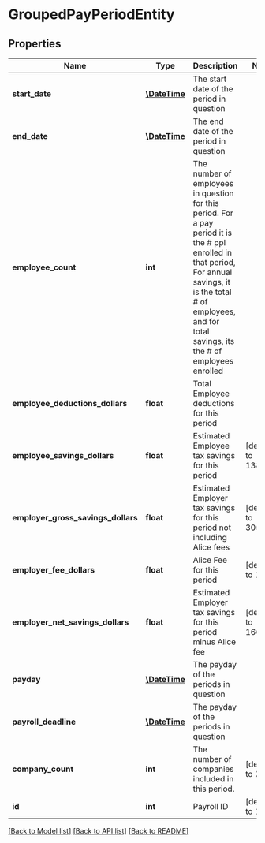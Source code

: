 # GroupedPayPeriodEntity

## Properties
Name | Type | Description | Notes
------------ | ------------- | ------------- | -------------
**start_date** | [**\DateTime**](\DateTime.md) | The start date of the period in question | 
**end_date** | [**\DateTime**](\DateTime.md) | The end date of the period in question | 
**employee_count** | **int** | The number of employees in question for this period. For a pay period it is the # ppl enrolled in that period,                                       For annual savings, it is the total # of employees, and for total savings, its the # of employees enrolled | 
**employee_deductions_dollars** | **float** | Total Employee deductions for this period | 
**employee_savings_dollars** | **float** | Estimated Employee tax savings for this period | [default to 1380.53]
**employer_gross_savings_dollars** | **float** | Estimated Employer tax savings for this period not including Alice fees | [default to 305.81]
**employer_fee_dollars** | **float** | Alice Fee for this period | [default to 139.8]
**employer_net_savings_dollars** | **float** | Estimated Employer tax savings for this period minus  Alice fee | [default to 166.01]
**payday** | [**\DateTime**](\DateTime.md) | The payday of the periods in question | 
**payroll_deadline** | [**\DateTime**](\DateTime.md) | The payday of the periods in question | 
**company_count** | **int** | The number of companies included in this period. | [default to 2]
**id** | **int** | Payroll ID | [default to 1]

[[Back to Model list]](../README.md#documentation-for-models) [[Back to API list]](../README.md#documentation-for-api-endpoints) [[Back to README]](../README.md)


